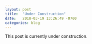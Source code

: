 ```yaml
---
layout: post
title:  "Under Construction"
date:   2018-03-19 13:26:49 -0700
categories: blog
---
```

This post is currently under construction.
